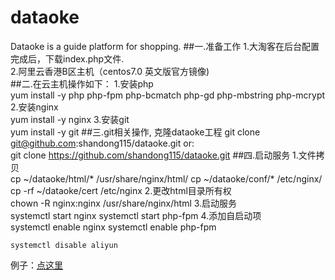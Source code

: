 # dataoke
Dataoke is a guide platform for shopping.
##一.准备工作
	1.大淘客在后台配置完成后，下载index.php文件.<br>
	2.阿里云香港B区主机（centos7.0 英文版官方镜像)<br>
##二.在云主机操作如下：
	1.安装php<br>
	yum install -y php php-fpm php-bcmatch php-gd php-mbstring php-mcrypt
	2.安装nginx<br>
	yum install -y nginx
	3.安装git<br>
	yum install -y git
##三.git相关操作, 克隆dataoke工程
	git clone git@github.com:shandong115/dataoke.git
	or:<br>
	git clone https://github.com/shandong115/dataoke.git
##四.启动服务
	1.文件拷贝<br>
	cp ~/dataoke/html/* /usr/share/nginx/html/
	cp ~/dataoke/conf/* /etc/nginx/
	cp -rf ~/dataoke/cert /etc/nginx
	2.更改html目录所有权<br>
	chown -R nginx:nginx /usr/share/nginx/html
	3.启动服务<br>
	systemctl start nginx
	systemctl start php-fpm
	4.添加自启动项<br>
	systemctl enable nginx
	systemctl enable php-fpm
	
	systemctl disable aliyun

例子：[点这里](https://zhaolixing.com)
